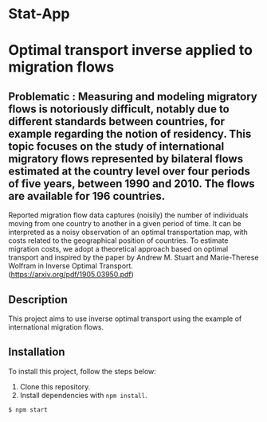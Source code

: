 # Stat-App

# Optimal transport inverse applied to migration flows

## Problematic : Measuring and modeling migratory flows is notoriously difficult, notably due to different standards between countries, for example regarding the notion of residency. This topic focuses on the study of international migratory flows represented by bilateral flows estimated at the country level over four periods of five years, between 1990 and 2010. The flows are available for 196 countries.

Reported migration flow data captures (noisily) the number of individuals moving from one country to another in a given period of time. It can be interpreted as a noisy observation of an optimal transportation map, with costs related to the geographical position of countries. To estimate migration costs, we adopt a theoretical approach based on optimal transport and inspired by the paper by Andrew M. Stuart and Marie-Therese Wolfram in Inverse Optimal Transport. (https://arxiv.org/pdf/1905.03950.pdf)


## Description

This project aims to use inverse optimal transport using the example of international migration flows.

## Installation

To install this project, follow the steps below:

1. Clone this repository.
2. Install dependencies with `npm install`.

```bash
$ npm start


